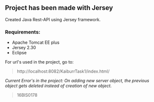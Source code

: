## Project has been made with Jersey
Created Java Rest-API using Jersey framework.

### Requirements:
- Apache Tomcat EE plus
- Jersey 2.30
- Eclipse

For url's used in the project, go to:
> http://localhost:8082/KaiburrTask1/index.html/

_Current Error's in the project:
On adding new server object, the previous object gets deleted instead of creation of new object._

> 16BIS0178
